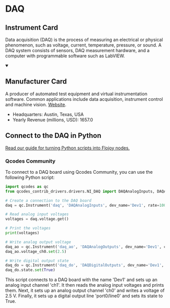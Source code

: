 
# DAQ

## Instrument Card

Data acquisition (DAQ) is the process of measuring an electrical or physical phenomenon, such as voltage, current, temperature, pressure, or sound. A DAQ system consists of sensors, DAQ measurement hardware, and a computer with programmable software such as LabVIEW.

<details open>
<summary><h2>Manufacturer Card</h2></summary>
A producer of automated test equipment and virtual instrumentation software. Common applications include data acquisition, instrument control and machine vision. <a href=https://www.ni.com/en-ca.html>Website</a>.
<br>
<ul>
  <li>Headquarters: Austin, Texas, USA</li>
  <li>Yearly Revenue (millions, USD): 1657.0</li>
</ul>
</details>

## Connect to the DAQ in Python

[Read our guide for turning Python scripts into Flojoy nodes.](https://docs.flojoy.ai/custom-nodes/creating-custom-node/)


### Qcodes Community

To connect to a DAQ board using Qcodes Community, you can use the following Python script:

```python
import qcodes as qc
from qcodes_contrib_drivers.drivers.NI_DAQ import DAQAnalogInputs, DAQAnalogOutputs, DAQDigitalOutputs

# Create a connection to the DAQ board
daq = qc.Instrument('daq', 'DAQAnalogInputs', dev_name='Dev1', rate=1000, channels={'ch1': 0})

# Read analog input voltages
voltages = daq.voltage.get()

# Print the voltages
print(voltages)

# Write analog output voltage
daq_ao = qc.Instrument('daq_ao', 'DAQAnalogOutputs', dev_name='Dev1', channels={'ch0': 0})
daq_ao.voltage_ch0.set(2.5)

# Write digital output state
daq_do = qc.Instrument('daq_do', 'DAQDigitalOutputs', dev_name='Dev1', lines=['port0/line0'])
daq_do.state.set(True)
```

This script connects to a DAQ board with the name 'Dev1' and sets up an analog input channel 'ch1'. It then reads the analog input voltages and prints them. Next, it sets up an analog output channel 'ch0' and writes a voltage of 2.5 V. Finally, it sets up a digital output line 'port0/line0' and sets its state to True.

